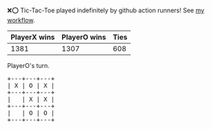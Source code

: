 :x::o: Tic-Tac-Toe played indefinitely by github action runners! See [my workflow](.github/workflows/play.yaml).

|PlayerX wins|PlayerO wins|Ties|
|-|-|-|
|1381|1307|608|

PlayerO's turn.

<pre>
+---+---+---+
| X | O | X |
+---+---+---+
|   | X | X |
+---+---+---+
|   | O | O |
+---+---+---+
</pre>